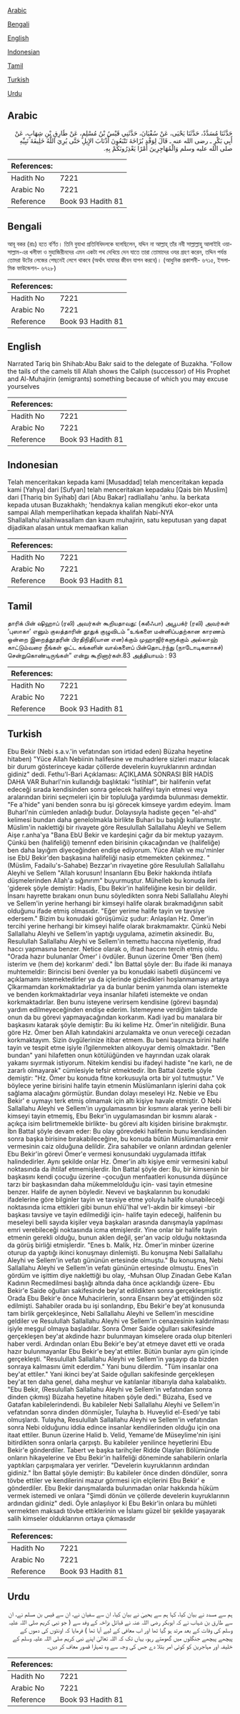 [Arabic](#arabic)

[Bengali](#bengali)

[English](#english)

[Indonesian](#indonesian)

[Tamil](#tamil)

[Turkish](#turkish)

[Urdu](#urdu)

## Arabic


<div dir="rtl" lang="ar" style={{fontSize:'larger',backgroundColor:'#f8f9fa',padding:20}}>
حَدَّثَنَا مُسَدَّدٌ، حَدَّثَنَا يَحْيَى، عَنْ سُفْيَانَ، حَدَّثَنِي قَيْسُ بْنُ مُسْلِمٍ، عَنْ طَارِقِ بْنِ شِهَابٍ، عَنْ أَبِي بَكْرٍ ـ رضى الله عنه ـ قَالَ لِوَفْدِ بُزَاخَةَ تَتْبَعُونَ أَذْنَابَ الإِبِلِ حَتَّى يُرِيَ اللَّهُ خَلِيفَةَ نَبِيِّهِ صلى الله عليه وسلم وَالْمُهَاجِرِينَ أَمْرًا يَعْذِرُونَكُمْ بِهِ‏.‏
</div>
<div style={{backgroundColor:'#f8f9fa',padding:20, marginBottom: 10}}><table> <thead> <tr> <th>References:</th> <th></th> </tr> </thead> <tbody><tr><td>Hadith No</td><td>7221</td></tr><tr><td>Arabic No</td><td>7221</td></tr><tr><td>Reference</td><td>Book 93 Hadith 81</td></tr></tbody></table></div>

## Bengali


<div dir="ltr" lang="bn" style={{fontSize:'larger',backgroundColor:'#f8f9fa',padding:20}}>
আবূ বকর (রাঃ) হতে বর্ণিত। তিনি বুযাখা প্রতিনিধিদলকে বলেছিলেন, যদ্দিন না আল্লাহ্ তাঁর নবী সাল্লাল্লাহু আলাইহি ওয়াসাল্লাম-এর খলীফা ও মুহাজিরীনদের এমন একটা পথ দেখিয়ে দেন যাতে তারা তোমাদের ওযর গ্রহণ করেন, তদ্দিন পর্যন্ত তোমরা উটের লেজের পেছনেই লেগে থাকবে (অর্থাৎ যাযাবর জীবন যাপন করবে)। (আধুনিক প্রকাশনী- ৬৭১৫, ইসলামিক ফাউন্ডেশন- ৬৭২৮)
</div>
<div style={{backgroundColor:'#f8f9fa',padding:20, marginBottom: 10}}><table> <thead> <tr> <th>References:</th> <th></th> </tr> </thead> <tbody><tr><td>Hadith No</td><td>7221</td></tr><tr><td>Arabic No</td><td>7221</td></tr><tr><td>Reference</td><td>Book 93 Hadith 81</td></tr></tbody></table></div>

## English


<div dir="ltr" lang="en" style={{fontSize:'larger',backgroundColor:'#f8f9fa',padding:20}}>
Narrated Tariq bin Shihab:Abu Bakr said to the delegate of Buzakha. "Follow the tails of the camels till Allah shows the Caliph (successor) of His Prophet and Al-Muhajirin (emigrants) something because of which you may excuse yourselves
</div>
<div style={{backgroundColor:'#f8f9fa',padding:20, marginBottom: 10}}><table> <thead> <tr> <th>References:</th> <th></th> </tr> </thead> <tbody><tr><td>Hadith No</td><td>7221</td></tr><tr><td>Arabic No</td><td>7221</td></tr><tr><td>Reference</td><td>Book 93 Hadith 81</td></tr></tbody></table></div>

## Indonesian


<div dir="ltr" lang="id" style={{fontSize:'larger',backgroundColor:'#f8f9fa',padding:20}}>
Telah menceritakan kepada kami [Musaddad] telah menceritakan kepada kami [Yahya] dari [Sufyan] telah menceritakan kepadaku [Qais bin Muslim] dari [Thariq bin Syihab] dari [Abu Bakar] radliallahu 'anhu. Ia berkata kepada utusan Buzakhakh; 'hendaknya kalian mengikuti ekor-ekor unta sampai Allah memperlihatkan kepada khalifah Nabi-NYA Shallallahu'alaihiwasallam dan kaum muhajirin, satu keputusan yang dapat dijadikan alasan untuk memaafkan kalian
</div>
<div style={{backgroundColor:'#f8f9fa',padding:20, marginBottom: 10}}><table> <thead> <tr> <th>References:</th> <th></th> </tr> </thead> <tbody><tr><td>Hadith No</td><td>7221</td></tr><tr><td>Arabic No</td><td>7221</td></tr><tr><td>Reference</td><td>Book 93 Hadith 81</td></tr></tbody></table></div>

## Tamil


<div dir="ltr" lang="ta" style={{fontSize:'larger',backgroundColor:'#f8f9fa',padding:20}}>
தாரிக் பின் ஷிஹாப் (ரலி) அவர்கள் கூறியதாவது: (கலீஃபா) அபூபக்ர் (ரலி) அவர்கள் ‘புஸாகா’ எனும் குலத்தாரின் தூதுக் குழுவிடம் “உங்களை மன்னிப்பதற்கான காரணம் ஒன்றை இறைத்தூதரின் பிரதிநிதி(யான என)க்கும் முஹாஜிர்களுக்கும் அல்லாஹ் காட்டும்வரை நீங்கள் ஒட்ட கங்களின் வால்களைப் பின்தொடர்ந்து (நாடோடிகளாகச்) சென்றுகொண்டிருங்கள்” என்று கூறினார்கள்.83 அத்தியாயம் : 93
</div>
<div style={{backgroundColor:'#f8f9fa',padding:20, marginBottom: 10}}><table> <thead> <tr> <th>References:</th> <th></th> </tr> </thead> <tbody><tr><td>Hadith No</td><td>7221</td></tr><tr><td>Arabic No</td><td>7221</td></tr><tr><td>Reference</td><td>Book 93 Hadith 81</td></tr></tbody></table></div>

## Turkish


<div dir="ltr" lang="tr" style={{fontSize:'larger',backgroundColor:'#f8f9fa',padding:20}}>
Ebu Bekir (Nebi s.a.v.'in vefatından son irtidad eden) Büzaha heyetine hitaben) "Yüce Allah Nebiinin halifesine ve muhadrlere sizleri mazur kılacak bir durum gösterinceye kadar çöllerde develerin kuyruklarının ardından gidiniz" dedi. Fethu'l-Bari Açıklaması: AÇIKLAMA SONRASI BİR HADİS DAHA VAR Buharl'nin kullandığı başlıktaki "İstihlaf", bir halifenin vefat edeceği sırada kendisinden sonra gelecek halifeyi tayin etmesi veya aralarından birini seçmeleri için bir topluluğa yardımda bulunması demektir. "Fe a'hide" yani benden sonra bu işi görecek kimseye yardım edeyim. İmam Buharl'nin cümleden anladığı budur. Dolayısıyla hadiste geçen "el-ahd" kelimesi bundan daha genelolmakla birlikte Buhari bu başlığı kullanmıştır. Müslim'in naklettiği bir rivayete göre Resulullah Sallallahu Aleyhi ve Sellem Aişe r.anha'ya "Bana EbU Bekir ve kardeşini çağır da bir mektup yazayım. Çünkü ben (halifeliği) temennf eden birisinin çıkacağından ve (halifeliğe) ben daha layığım diyeceğinden endişe ediyorum. Yüce Allah ve mu'minler ise EbU Bekir'den başkasına halifeliği nasip etmemekten çekinmez. "(Müslim, Fadailu's-Sahabe) Bezzar'ın rivayetine göre Resulullah Sallallahu Aleyhi ve Sellem "Allah korusun! İnsanların Ebu Bekir hakkında ihtilafa düşmelerinden Allah'a sığınırım" buyurmuştur. Mühelleb bu konuda ileri 'giderek şöyle demiştir: Hadis, Ebu Bekir'in halifeliğine kesin bir delildir. İnsanı hayrette bırakanı onun bunu söyledikten sonra Nebi Sallallahu Aleyhi ve Sellem'in yerine herhangi bir kimseyi halife olarak bırakmadığının sabit olduğunu ifade etmiş olmasıdır. "Eğer yerime halife tayin ve tavsiye edersem." Bizim bu konudaki görüşümüz şudur: Anlaşılan Hz. Ömer'in tercihi yerine herhangi bir kimseyi halife olarak bırakmamaktır. Çünkü Nebi Sallallahu Aleyhi ve Sellem'in yaptığı uygulama, azimetin aksinedir. Bu, Resulullah Sallallahu Aleyhi ve Sellem'in temettu haccına niyetlenip, ifrad haccı yapmasına benzer. Netice olarak o, ifrad haccını tercih etmiş oldu. "Orada hazır bulunanlar Ömer' i övdüler. Bunun üzerine Ömer 'Ben (hem) isterim ve (hem de) korkarım' dedi." İbn Battal şöyle der: Bu ifade iki manaya muhtemeldir: Birincisi beni övenler ya bu konudaki isabetli düşüncemi ve açıklamamı istemektedirler ya da içlerinde gizledikleri hoşlanmamayı artaya Çlkarmamdan korkmaktadırlar ya da bunlar benim yanımda olanı istemekte ve benden korkmaktadırlar veya insanlar hilafeti istemekte ve ondan korkmaktadırlar. Ben bunu isteyene verirsem kendisine (görevi başında) yardım edilmeyeceğinden endişe ederim. İstemeyene verdiğim takdirde onun da bu görevi yapmayacağından korkarım. Kadi iyad bu manalara bir başkasını katarak şöyle demiştir: Bu iki kelime Hz. Ömer'in niteliğidir. Buna göre Hz. Ömer ben Allah katındakini arzulamakta ve onun vereceği cezadan korkmaktayım. Sizin övgülerinize itibar etmem. Bu beni başınıza birini halife tayin ve tespit etme işiyle i1gilenmekten alıkoyuyar demiş olmaktadır. "Ben bundan" yani hilafetten onun kötülüğünden ve hayrından uzak olarak yakamı sıyırmak istiyorum. Nitekim kendisi bu ifadeyi hadiste "ne karlı, ne de zararlı olmayarak" cümlesiyle tefsir etmektedir. İbn Battal özetle şöyle demiştir: "Hz. Ömer bu konuda fitne korkusuyla orta bir yol tutmuştur." Ve böylece yerine birisini halife tayin etmenin Müslümanların işlerini daha çok sağlama alacağını görmüştür. Bundan dolayı meseleyi Hz. Nebie ve Ebu Bekir' e uymayı terk etmiş olmamak için altı kişiye havale etmiştir. O Nebi Sallallahu Aleyhi ve Sellem'in uygulamasının bir kısmını alarak yerine belli bir kimseyi tayin etmemiş, Ebu Bekır'in uygulamasından bir kısmını alarak -açıkça isim belirtmemekle birlikte- bu görevi altı kişiden birisine bırakmıştır. İbn Battal şöyle devam eder: Bu olay görevdeki halifenin bunu kendisinden sonra başka birisine bırakabileceğine, bu konuda bütün Müslümanlara emir vermesinin caiz olduğuna delildir. Zira sahabiler ve onların ardından gelenler Ebu Bekir'in görevi Ömer'e vermesi konusundaki uygulamada ittifak halindedirler. Aynı şekilde onlar Hz. Ömer'in altı kişiye emir vermesini kabul noktasında da ihtilaf etmemişlerdir. İbn Battal şöyle der: Bu, bir kimsenin bir başkasını kendi çocuğu üzerine -çocuğun menfaatleri konusunda düşünce tarzı bir başkasından daha mükemmelolduğu için- vasi tayin etmesine benzer. Halife de aynen böyledir. Nevevi ve başkalarının bu konudaki ifadelerine göre bilginler tayin ve tavsiye etme yoluyla halife olunabileceği noktasında icma ettikleri gibi bunun ehlü'lhal ve'l-akdin bir kimseyi -bir başkası tavsiye ve tayin edilmediği için- halife tayin edeceği, halifenin bu meseleyi belli sayıda kişiler veya başkaları arasında danışmayla yapılması emri verebileceği noktasında icma etmişlerdir. Yine onlar bir halife tayin etmenin gerekli olduğu, bunun aklen değil, şer'an vacip olduğu noktasında da görüş birliği etmişlerdir. "Enes b. Malik, Hz. Ömer'in minber üzerine oturup da yaptığı ikinci konuşmayı dinlemişti. Bu konuşma Nebi Sallallahu Aleyhi ve Sellem'in vefatı gününün ertesinde olmuştu." Bu konuşma, Nebi Sallallahu Aleyhi ve Sellem'in vefatı gününün ertesinde olmuştu. Enes'in gördüm ve işittim diye naklettiği bu olay, -Muhsan Olup Zinadan Gebe Ka1an Kadının Recmedilmesi başlığı altında daha önce açıklandığı üzere- Ebu Bekir'e Saide oğulları sakifesinde bey'at edildikten sonra gerçekleşmiştir. Orada Ebu Bekir'e önce Muhacirlerin, sonra Ensarın bey'at ettiğinden söz edilmişti. Sahabiler orada bu işi sonlandırıp, Ebu Bekir'e bey'at konusunda tam birlik gerçekleşince, Nebi Sallallahu Aleyhi ve Sellem'in mescidine geldiler ve Resulullah Sallallahu Aleyhi ve Sellem'in cenazesinin kaldırılması işiyle meşgul olmaya başladılar. Sonra Ömer Saide oğulları sakifesinde gerçekleşen bey'at akdinde hazır bulunmayan kimselere orada olup bitenleri haber verdi. Ardından onları Ebu Bekir'e bey'at etmeye davet etti ve orada hazır bulunmayanlar Ebu Bekir'e bey'at ettiler. Bütün bunlar aynı gün içinde gerçekleşti. "Resulullah Sallallahu Aleyhi ve Sellem'in yaşayıp da bizden sonraya kalmasını ümit ederdim." Yani bunu dilerdim. "Tüm insanlar ona bey'at ettiler." Yani ikinci bey'at Saide oğulları sakifesinde gerçekleşen bey'at ten daha genel, daha meşhur ve katılanlar itibarıyla daha kalabalıktı. "Ebu Bekir, (Resulullah Sallallahu Aleyhi ve Sellem'in vefatından sonra dinden çıkmış) Büzaha heyetine hitaben şöyle dedi." Büzaha, Esed ve Gatafan kabilelerindendi. Bu kabileler Nebi Sallallahu Aleyhi ve Sellem'in vefatından sonra dinden dönmüşler, Tulayha b. Huveylid el-Esedı'ye tabi olmuşlardı. Tulayha, Resulullah Sallallahu Aleyhi ve Sellem'in vefatından sonra Nebi olduğunu iddia edince insanlar kendilerinden olduğu için ona itaat ettiler. Bunun üzerine Halid b. Velid, Yemame'de Müseylime'nin işini bitirdikten sonra onlarla çarpıştı. Bu kabileler yenilince heyetlerini Ebu Bekir'e gönderdiler. Tabert ve başka tarihçiler Ridde Olayları Bölümünde onların hikayelerine ve Ebu Bekir'in halifeliği döneminde sahabilerin onlarla yaptıkları çarpışmalara yer verirler. "Develerin kuyruklarının ardından gidiniz." İbn Battal şöyle demiştir: Bu kabileler önce dinden döndüler, sonra tövbe ettiler ve kendilerini mazur görmesi için elçilerini Ebu Bekir' e gönderdiler. Ebu Bekir danışmalarda bulunmadan onlar hakkında hüküm vermek istemedi ve onlara "Şimdi dönün ve çöllerde develerin kuyruklarının ardından gidiniz" dedi. Öyle anlaşılıyor ki Ebu Bekir'in onlara bu mühleti vermekten maksadı tövbe ettiklerinin ve İslamı güzel bir şekilde yaşayarak salih kimseler olduklarının ortaya çıkmasıdır
</div>
<div style={{backgroundColor:'#f8f9fa',padding:20, marginBottom: 10}}><table> <thead> <tr> <th>References:</th> <th></th> </tr> </thead> <tbody><tr><td>Hadith No</td><td>7221</td></tr><tr><td>Arabic No</td><td>7221</td></tr><tr><td>Reference</td><td>Book 93 Hadith 81</td></tr></tbody></table></div>

## Urdu


<div dir="rtl" lang="ur" style={{fontSize:'larger',backgroundColor:'#f8f9fa',padding:20}}>
ہم سے مسدد نے بیان کیا، کہا ہم سے یحییٰ نے بیان کیا، ان سے سفیان نے، ان سے قیس بن مسلم نے، ان سے طارق بن شہاب نے کہ ابوبکر رضی اللہ عنہ نے قبائل بزاخہ کے وفد سے ( جو نبی کریم صلی اللہ علیہ وسلم کی وفات کے بعد مرتد ہو گیا تھا اور اب معافی کے لیے آیا تھا ) فرمایا کہ اونٹوں کی دموں کے پیچھے پیچھے جنگلوں میں گھومتے رہو، یہاں تک کہ اللہ تعالیٰ اپنے نبی کریم صلی اللہ علیہ وسلم کے خلیفہ اور مہاجرین کو کوئی امر بتلا دے جس کی وجہ سے وہ تمہارا قصور معاف کر دیں۔
</div>
<div style={{backgroundColor:'#f8f9fa',padding:20, marginBottom: 10}}><table> <thead> <tr> <th>References:</th> <th></th> </tr> </thead> <tbody><tr><td>Hadith No</td><td>7221</td></tr><tr><td>Arabic No</td><td>7221</td></tr><tr><td>Reference</td><td>Book 93 Hadith 81</td></tr></tbody></table></div>